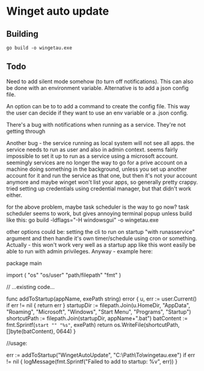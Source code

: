 # Winget auto update

## Building

```
go build -o wingetau.exe
```

## Todo

Need to add silent mode somehow (to turn off notifications). This can also be done with an environment variable.
Alternative is to add a json config file.

An option can be to to add a command to create the config file. This way the user can decide if they want to use an env variable or a .json config.

There's a bug with notifications when running as a service. They're not getting through

Another bug - the service running as local system will not see all apps. the service needs to run as user and also in admin context. seems fairly impossible to set it up to run as a service using a microsoft account. seemingly services are no longer the way to go for a prive account on a machine doing something in the background, unless you set up another account for it and run the service as that one, but then it's not your account anymore and maybe winget won't list your apps, so generally pretty crappy. tried setting up credentials using credential manager, but that didn't work either.

for the above problem, maybe task scheduler is the way to go now? task scheduler seems to work, but gives annoying terminal popup unless build like this: go build -ldflags="-H windowsgui" -o wingetau.exe

other options could be: setting the cli to run on startup "with runasservice" argument and then handle it's own timer/schedule using cron or something. Actually - this won't work very well as a startup app like this wont easily be able to run with admin privileges. Anyway - example here:

package main

import (
    "os"
    "os/user"
    "path/filepath"
    "fmt"
)

// ...existing code...

func addToStartup(appName, exePath string) error {
    u, err := user.Current()
    if err != nil {
        return err
    }
    startupDir := filepath.Join(u.HomeDir, "AppData", "Roaming", "Microsoft", "Windows", "Start Menu", "Programs", "Startup")
    shortcutPath := filepath.Join(startupDir, appName+".bat")
    batContent := fmt.Sprintf(`start "" "%s"`, exePath)
    return os.WriteFile(shortcutPath, []byte(batContent), 0644)
}

//usage: 

err := addToStartup("WingetAutoUpdate", "C:\\Path\\To\\wingetau.exe")
if err != nil {
    logMessage(fmt.Sprintf("Failed to add to startup: %v", err))
}

